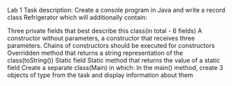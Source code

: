 Lab 1 Task description: Create a console program in Java and write a record class Refrigerator which will additionally contain:

Three private fields that best describe this class(in total - 6 fields)
A constructor without parameters, a constructor that receives three parameters. Chains of constructors should be executed for constructors
Overridden method that returns a string representation of the class(toString())
Static field
Static method that returns the value of a static field Create a separate class(Main) in which: In the main() method, create 3 objects of type from the task and display information about them
